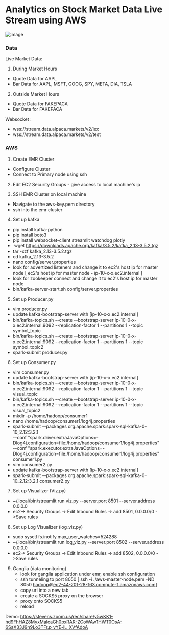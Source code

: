# Analytics on Stock Market Data Live Stream using AWS

![image](https://github.com/user-attachments/assets/3dc5010a-defa-4445-b38c-423d2301ab0d)

### Data 

 Live Market Data:
 1. During Market Hours
 - Quote Data for AAPL
 - Bar Data for AAPL, MSFT, GOOG, SPY, META, DIA, TSLA
 2. Outside Market Hours 
 - Quote Data for FAKEPACA
 - Bar Data for FAKEPACA 

Websocket : 
- wss://stream.data.alpaca.markets/v2/iex
- wss://stream.data.alpaca.markets/v2/test

### AWS

1. Create EMR Cluster
- Configure Cluster
- Connect to Primary node using ssh


2. Edit EC2 Security Groups - give access to local machine's ip


3. SSH EMR Cluster on local machine
- Navigate to the aws-key.pem directory
- ssh into the emr cluster


4. Set up kafka
- pip install kafka-python
- pip install boto3
- pip install websocket-client streamlit watchdog plotly
-  wget https://downloads.apache.org/kafka/3.5.2/kafka_2.13-3.5.2.tgz
- tar -xzf kafka_2.13-3.5.2.tgz
- cd kafka_2.13-3.5.2
- nano config/server.properties
- look for advertized listeners and change it to ec2's host ip for master node [ ec2's host ip for master node - ip-10-x-x.ec2.internal ]
- look for zookeeper connect and change it to ec2's host ip for master node
- bin/kafka-server-start.sh config/server.properties


5. Set up Producer.py
- vim producer.py
- update kafka-bootstrap-server with [ip-10-x-x.ec2.internal]
- bin/kafka-topics.sh --create --bootstrap-server ip-10-0-x-x.ec2.internal:9092 --replication-factor 1 --partitions 1 --topic symbol_topic
- bin/kafka-topics.sh --create --bootstrap-server ip-10-0-x-x.ec2.internal:9092 --replication-factor 1 --partitions 1 --topic symbol_topic2
- spark-submit producer.py



6. Set up Consumer.py
- vim consumer.py
- update kafka-bootstrap-server with [ip-10-x-x.ec2.internal]
- bin/kafka-topics.sh --create --bootstrap-server ip-10-0-x-x.ec2.internal:9092 --replication-factor 1 --partitions 1 --topic visual_topic
- bin/kafka-topics.sh --create --bootstrap-server ip-10-0-x-x.ec2.internal:9092 --replication-factor 1 --partitions 1 --topic visual_topic2
- mkdir -p /home/hadoop/consumer1
- nano /home/hadoop/consumer1/log4j.properties
- spark-submit --packages org.apache.spark:spark-sql-kafka-0-10_2.12:3.2.1 \
             --conf "spark.driver.extraJavaOptions=-Dlog4j.configuration=file:/home/hadoop/consumer1/log4j.properties" \
             --conf "spark.executor.extraJavaOptions=-Dlog4j.configuration=file:/home/hadoop/consumer1/log4j.properties" \
             consumer1.py
- vim consumer2.py
- update kafka-bootstrap-server with [ip-10-x-x.ec2.internal]
- spark-submit --packages org.apache.spark:spark-sql-kafka-0-10_2.12:3.2.1 consumer2.py

7. Set up Visualizer (Viz.py)
- ~/.local/bin/streamlit run viz.py --server.port 8501 --server.address 0.0.0.0
- ec2-> Security Groups -> Edit Inbound Rules -> add 8501, 0.0.0.0/0 ->Save rules


8. Set up Log Visualizer (log_viz.py)
-  sudo sysctl fs.inotify.max_user_watches=524288
- ~/.local/bin/streamlit run log_viz.py --server.port 8502 --server.address 0.0.0.0
- ec2-> Security Groups -> Edit Inbound Rules -> add 8502, 0.0.0.0/0 ->Save rules


9. Ganglia (data monitoring)
    - look for ganglia application under emr, enable ssh configuration 
    - ssh tunneling to port 8050 [ ssh -i ./aws-master-node.pem -ND 8050 hadoop@ec2-44-201-28-163.compute-1.amazonaws.com]
    - copy uri into a new tab
    - create a SOCKS5 proxy on the browser
    - proxy onto SOCKS5
    - reload

Demo:
https://stevens.zoom.us/rec/share/y5wKK1-hd9FhHAZ8MyxMaIcaGh0pxRAR-ZCoWAw1HWT0OsA-6SaX33J9n9Lo3TFr.p_vYE-iL_XVfAdoA
